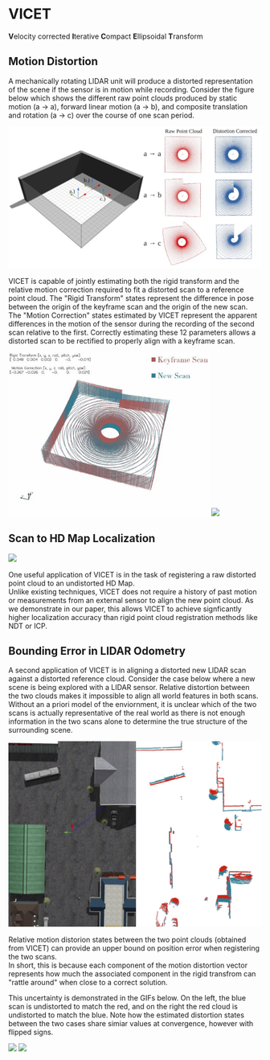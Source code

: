 # VICET
**V**elocity corrected **I**terative **C**ompact **E**llipsoidal **T**ransform

## Motion Distortion

A mechanically rotating LIDAR unit will produce a distorted representation of the scene if the sensor is in motion while recording. 
Consider the figure below which shows the different raw point clouds produced by static motion (a → a), forward linear motion (a → b), 
and composite translation and rotation (a → c) over the course of one scan period.   

![](https://github.com/mcdermatt/VICET/blob/main/wideFig1.jpg)

VICET is capable of jointly estimating both the rigid transform and the relative motion correction required to fit a distorted scan to a reference point cloud. 
The "Rigid Transform" states represent the difference in pose between the origin of the keyframe scan and the origin of the new scan. 
The "Motion Correction" states estimated by VICET represent the apparent differences in the motion of the sensor during the recording of the second scan relative to the first. 
Correctly estimating these 12 parameters allows a distorted scan to be rectified to properly align with a keyframe scan.

<p float="left">
  <img src="/transOnlyBox.gif" width="400" />
  <img src="/transAndRotateBoxV2.gif" width="400" /> 
</p>

## Scan to HD Map Localization

![](https://github.com/mcdermatt/VICET/blob/main/scan2map1.gif)

One useful application of VICET is in the task of registering a raw distorted point cloud to an undistorted HD Map.   
Unlike existing techniques, VICET does not require a history of past motion or measurements from an external sensor to align the new point cloud.
As we demonstrate in our paper, this allows VICET to achieve signficantly higher localization accuracy than rigid point cloud registration methods like NDT or ICP.  

## Bounding Error in LIDAR Odometry

A second application of VICET is in aligning a distorted new LIDAR scan against a distorted reference cloud.
Consider the case below where a new scene is being explored with a LIDAR sensor. Relative distortion between the two clouds makes it impossible to align all world features in both scans.
Without an a priori model of the enviornment, it is unclear which of the two scans is actually representative of the real world as there is not enough information in the two scans alone to determine the true structure of the surrounding scene.

![](https://github.com/mcdermatt/VICET/blob/main/combinedDistortionMatchNoGround.jpg)

Relative motion distorion states between the two point clouds (obtained from VICET) can provide an upper bound on position error when registering the two scans.    
In short, this is because each component of the motion distortion vector represents how much the associated component in the rigid transfrom can "rattle around" when close to a correct solution.   

This uncertainty is demonstrated in the GIFs below. On the left, the blue scan is undistorted to match the red, and on the right the red cloud is undistorted to match the blue.
Note how the estimated distortion states between the two cases share simiar values at convergence, however with flipped signs.

<p float="left">
  <img src="/blueToRed.gif" width="400" />
  <img src="/redToBlue.gif" width="400" /> 
</p>
